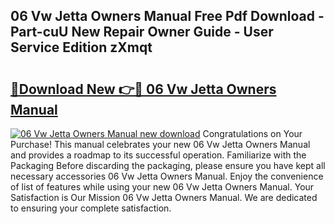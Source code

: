 ## 06 Vw Jetta Owners Manual Free Pdf Download - Part-cuU New Repair Owner Guide - User Service Edition zXmqt

# <h2><a href="http://bc4873.oget.top/?id=06+Vw+Jetta+Owners+Manual">🔗Download New 👉🔴 06 Vw Jetta Owners Manual</a></h2>

[![06 Vw Jetta Owners Manual new download](https://i.imgur.com/5g1atiW.png)](http://bc4873.oget.top/?id=06+Vw+Jetta+Owners+Manual)
Congratulations on Your Purchase! This manual celebrates your new 06 Vw Jetta Owners Manual and provides a roadmap to its successful operation. Familiarize with the Packaging Before discarding the packaging, please ensure you have kept all necessary accessories 06 Vw Jetta Owners Manual. Enjoy the convenience of list of features while using your new 06 Vw Jetta Owners Manual. Your Satisfaction is Our Mission 06 Vw Jetta Owners Manual. We are dedicated to ensuring your complete satisfaction.
